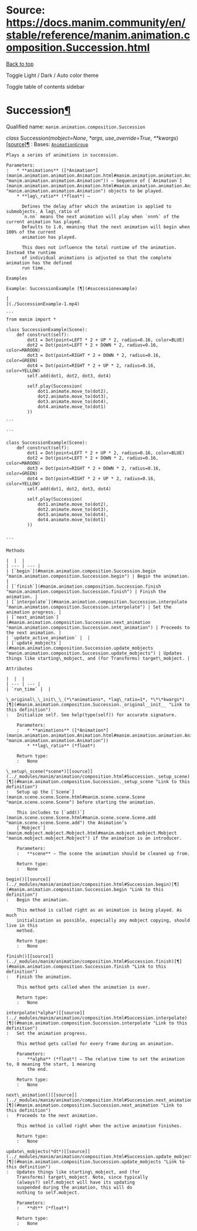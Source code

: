 # Source: https://docs.manim.community/en/stable/reference/manim.animation.composition.Succession.html

[Back to top](#)

Toggle Light / Dark / Auto color theme

Toggle table of contents sidebar

Succession[¶](#succession "Link to this heading")
=================================================

Qualified name: `manim.animation.composition.Succession`

*class* Succession(*mobject=None*, *\*args*, *use\_override=True*, *\*\*kwargs*)[[source]](../_modules/manim/animation/composition.html#Succession)[¶](#manim.animation.composition.Succession "Link to this definition")
:   Bases: [`AnimationGroup`](manim.animation.composition.AnimationGroup.html#manim.animation.composition.AnimationGroup "manim.animation.composition.AnimationGroup")

    Plays a series of animations in succession.

    Parameters:
    :   * **animations** ([*Animation*](manim.animation.animation.Animation.html#manim.animation.animation.Animation "manim.animation.animation.Animation")) – Sequence of [`Animation`](manim.animation.animation.Animation.html#manim.animation.animation.Animation "manim.animation.animation.Animation") objects to be played.
        * **lag\_ratio** (*float*) –

          Defines the delay after which the animation is applied to submobjects. A lag\_ratio of
          `n.nn` means the next animation will play when `nnn%` of the current animation has played.
          Defaults to 1.0, meaning that the next animation will begin when 100% of the current
          animation has played.

          This does not influence the total runtime of the animation. Instead the runtime
          of individual animations is adjusted so that the complete animation has the defined
          run time.

    Examples

    Example: SuccessionExample [¶](#successionexample)

    [
    ](./SuccessionExample-1.mp4)

    ```
    from manim import *

    class SuccessionExample(Scene):
        def construct(self):
            dot1 = Dot(point=LEFT * 2 + UP * 2, radius=0.16, color=BLUE)
            dot2 = Dot(point=LEFT * 2 + DOWN * 2, radius=0.16, color=MAROON)
            dot3 = Dot(point=RIGHT * 2 + DOWN * 2, radius=0.16, color=GREEN)
            dot4 = Dot(point=RIGHT * 2 + UP * 2, radius=0.16, color=YELLOW)
            self.add(dot1, dot2, dot3, dot4)

            self.play(Succession(
                dot1.animate.move_to(dot2),
                dot2.animate.move_to(dot3),
                dot3.animate.move_to(dot4),
                dot4.animate.move_to(dot1)
            ))

    ```

    ```

    class SuccessionExample(Scene):
        def construct(self):
            dot1 = Dot(point=LEFT * 2 + UP * 2, radius=0.16, color=BLUE)
            dot2 = Dot(point=LEFT * 2 + DOWN * 2, radius=0.16, color=MAROON)
            dot3 = Dot(point=RIGHT * 2 + DOWN * 2, radius=0.16, color=GREEN)
            dot4 = Dot(point=RIGHT * 2 + UP * 2, radius=0.16, color=YELLOW)
            self.add(dot1, dot2, dot3, dot4)

            self.play(Succession(
                dot1.animate.move_to(dot2),
                dot2.animate.move_to(dot3),
                dot3.animate.move_to(dot4),
                dot4.animate.move_to(dot1)
            ))


    ```

    Methods

    |  |  |
    | --- | --- |
    | [`begin`](#manim.animation.composition.Succession.begin "manim.animation.composition.Succession.begin") | Begin the animation. |
    | [`finish`](#manim.animation.composition.Succession.finish "manim.animation.composition.Succession.finish") | Finish the animation. |
    | [`interpolate`](#manim.animation.composition.Succession.interpolate "manim.animation.composition.Succession.interpolate") | Set the animation progress. |
    | [`next_animation`](#manim.animation.composition.Succession.next_animation "manim.animation.composition.Succession.next_animation") | Proceeds to the next animation. |
    | `update_active_animation` |  |
    | [`update_mobjects`](#manim.animation.composition.Succession.update_mobjects "manim.animation.composition.Succession.update_mobjects") | Updates things like starting\_mobject, and (for Transforms) target\_mobject. |

    Attributes

    |  |  |
    | --- | --- |
    | `run_time` |  |

    \_original\_\_init\_\_(*\*animations*, *lag\_ratio=1*, *\*\*kwargs*)[¶](#manim.animation.composition.Succession._original__init__ "Link to this definition")
    :   Initialize self. See help(type(self)) for accurate signature.

        Parameters:
        :   * **animations** ([*Animation*](manim.animation.animation.Animation.html#manim.animation.animation.Animation "manim.animation.animation.Animation"))
            * **lag\_ratio** (*float*)

        Return type:
        :   None

    \_setup\_scene(*scene*)[[source]](../_modules/manim/animation/composition.html#Succession._setup_scene)[¶](#manim.animation.composition.Succession._setup_scene "Link to this definition")
    :   Setup up the [`Scene`](manim.scene.scene.Scene.html#manim.scene.scene.Scene "manim.scene.scene.Scene") before starting the animation.

        This includes to [`add()`](manim.scene.scene.Scene.html#manim.scene.scene.Scene.add "manim.scene.scene.Scene.add") the Animation’s
        [`Mobject`](manim.mobject.mobject.Mobject.html#manim.mobject.mobject.Mobject "manim.mobject.mobject.Mobject") if the animation is an introducer.

        Parameters:
        :   **scene** – The scene the animation should be cleaned up from.

        Return type:
        :   None

    begin()[[source]](../_modules/manim/animation/composition.html#Succession.begin)[¶](#manim.animation.composition.Succession.begin "Link to this definition")
    :   Begin the animation.

        This method is called right as an animation is being played. As much
        initialization as possible, especially any mobject copying, should live in this
        method.

        Return type:
        :   None

    finish()[[source]](../_modules/manim/animation/composition.html#Succession.finish)[¶](#manim.animation.composition.Succession.finish "Link to this definition")
    :   Finish the animation.

        This method gets called when the animation is over.

        Return type:
        :   None

    interpolate(*alpha*)[[source]](../_modules/manim/animation/composition.html#Succession.interpolate)[¶](#manim.animation.composition.Succession.interpolate "Link to this definition")
    :   Set the animation progress.

        This method gets called for every frame during an animation.

        Parameters:
        :   **alpha** (*float*) – The relative time to set the animation to, 0 meaning the start, 1 meaning
            the end.

        Return type:
        :   None

    next\_animation()[[source]](../_modules/manim/animation/composition.html#Succession.next_animation)[¶](#manim.animation.composition.Succession.next_animation "Link to this definition")
    :   Proceeds to the next animation.

        This method is called right when the active animation finishes.

        Return type:
        :   None

    update\_mobjects(*dt*)[[source]](../_modules/manim/animation/composition.html#Succession.update_mobjects)[¶](#manim.animation.composition.Succession.update_mobjects "Link to this definition")
    :   Updates things like starting\_mobject, and (for
        Transforms) target\_mobject. Note, since typically
        (always?) self.mobject will have its updating
        suspended during the animation, this will do
        nothing to self.mobject.

        Parameters:
        :   **dt** (*float*)

        Return type:
        :   None